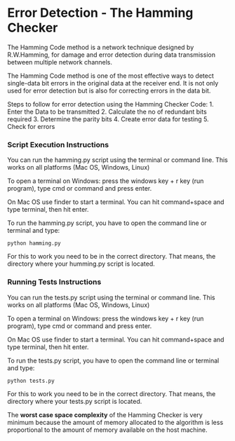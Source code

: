 # Error Detection - The Hamming Checker

The Hamming Code method is a network technique designed by R.W.Hamming, for damage and error detection during data transmission between multiple network channels.

The Hamming Code method is one of the most effective ways to detect single-data bit errors in the original data at the receiver end. It is not only used for error detection but is also for correcting errors in the data bit.

Steps to follow for error detection using the Hamming Checker Code:
    1. Enter the Data to be transmitted
    2. Calculate the no of redundant bits required
    3. Determine the parity bits
    4. Create error data for testing
    5. Check for errors


### Script Execution Instructions

You can run the hamming.py script using the terminal or command line. This works on all platforms (Mac OS, Windows, Linux)

To open a terminal on Windows: press the windows key + r key (run program), type cmd or command and press enter.

On Mac OS use finder to start a terminal. You can hit command+space and type terminal, then hit enter.

To run the hamming.py script, you have to open the command line or terminal and type:

``` python hamming.py ```

For this to work you need to be in the correct directory. That means, the directory where your humming.py script is located.


### Running Tests Instructions

You can run the tests.py script using the terminal or command line. This works on all platforms (Mac OS, Windows, Linux)

To open a terminal on Windows: press the windows key + r key (run program), type cmd or command and press enter.

On Mac OS use finder to start a terminal. You can hit command+space and type terminal, then hit enter.

To run the tests.py script, you have to open the command line or terminal and type:

``` python tests.py ```

For this to work you need to be in the correct directory. That means, the directory where your tests.py script is located.

The **worst case space complexity** of the Hamming Checker is very minimum because the amount of memory allocated to the algorithm is less proportional to the amount of memory available on the host machine.